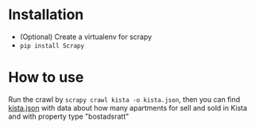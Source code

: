 # Installation
-   (Optional) Create a virtualenv for scrapy
-   `pip install Scrapy`
# How to use
Run the crawl by `scrapy crawl kista -o kista.json`, then you can find [kista.json](`./kista.json`) with data 
about how many apartments for sell and sold in Kista and with property type "bostadsratt"
